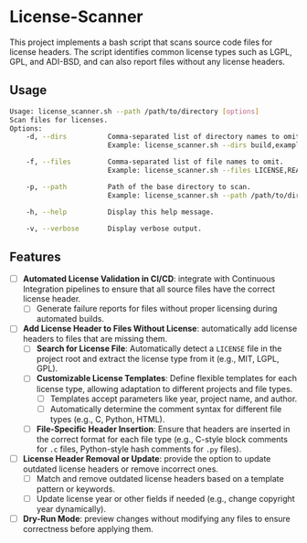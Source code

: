 # License-Scanner

This project implements a bash script that scans source code files for license headers. The script identifies common license types such as LGPL, GPL, and ADI-BSD, and can also report files without any license headers.

## Usage

```bash
Usage: license_scanner.sh --path /path/to/directory [options]
Scan files for licenses.
Options:
    -d, --dirs          Comma-separated list of directory names to omit.
                        Example: license_scanner.sh --dirs build,examples

    -f, --files         Comma-separated list of file names to omit.
                        Example: license_scanner.sh --files LICENSE,README.md

    -p, --path          Path of the base directory to scan.
                        Example: license_scanner.sh --path /path/to/directory

    -h, --help          Display this help message.

    -v, --verbose       Display verbose output.
```

## Features

- [ ] **Automated License Validation in CI/CD**: integrate with Continuous Integration pipelines to ensure that all source files have the correct license header.
  - [ ] Generate failure reports for files without proper licensing during automated builds.
- [ ] **Add License Header to Files Without License**: automatically add license headers to files that are missing them.
  - [ ] **Search for License File**: Automatically detect a `LICENSE` file in the project root and extract the license type from it (e.g., MIT, LGPL, GPL).
  - [ ] **Customizable License Templates**: Define flexible templates for each license type, allowing adaptation to different projects and file types.
    - [ ] Templates accept parameters like year, project name, and author.
    - [ ] Automatically determine the comment syntax for different file types (e.g., C, Python, HTML).
  - [ ] **File-Specific Header Insertion**: Ensure that headers are inserted in the correct format for each file type (e.g., C-style block comments for `.c` files, Python-style hash comments for `.py` files).
- [ ] **License Header Removal or Update**: provide the option to update outdated license headers or remove incorrect ones.
  - [ ] Match and remove outdated license headers based on a template pattern or keywords.
  - [ ] Update license year or other fields if needed (e.g., change copyright year dynamically).
- [ ] **Dry-Run Mode**: preview changes without modifying any files to ensure correctness before applying them.
